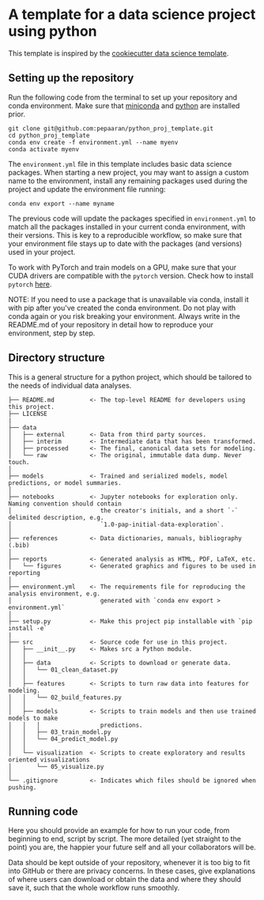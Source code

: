 # A template for a data science project using python

This template is inspired by the 
[cookiecutter data science template](https://drivendata.github.io/cookiecutter-data-science/).

## Setting up the repository

Run the following code from the terminal to set up your repository and conda environment. 
Make sure that [miniconda](https://docs.conda.io/projects/miniconda/en/latest/miniconda-install.html) 
and [python](https://wiki.python.org/moin/BeginnersGuide/Download) are installed prior. 
```
git clone git@github.com:pepaaran/python_proj_template.git
cd python_proj_template
conda env create -f environment.yml --name myenv
conda activate myenv
```
The `environment.yml` file in this template includes basic data science packages. When starting a new project,
you may want to assign a custom name to the environment, install any remaining packages used during
the project and update the environment file running:

```
conda env export --name myname
```

The previous code will update the packages specified in `environment.yml` to match all the
packages installed in your current conda environment, with their versions. This is key to a reproducible
workflow, so make sure that your environment file stays up to date with the packages (and versions)
used in your project.

To work with PyTorch and train models on a GPU, make sure that your CUDA drivers are compatible with 
the `pytorch` version. Check how to install `pytorch` [here](https://pytorch.org/).

NOTE: If you need to use a package that is unavailable via conda, install it with pip after you've created the 
conda environment. Do not play with conda again or you risk breaking your environment. Always write in the 
README.md of your repository in detail how to reproduce your environment, step by step.

## Directory structure

This is a general structure for a python project, which should be tailored to the needs of 
individual data analyses.

```
├── README.md          <- The top-level README for developers using this project.
├── LICENSE
|
├── data
│   ├── external       <- Data from third party sources.
│   ├── interim        <- Intermediate data that has been transformed.
│   ├── processed      <- The final, canonical data sets for modeling.
│   └── raw            <- The original, immutable data dump. Never touch.
│
├── models             <- Trained and serialized models, model predictions, or model summaries.
│
├── notebooks          <- Jupyter notebooks for exploration only. Naming convention should contain
│                         the creator's initials, and a short `-` delimited description, e.g.
│                         `1.0-pap-initial-data-exploration`.
│
├── references         <- Data dictionaries, manuals, bibliography (.bib)
│
├── reports            <- Generated analysis as HTML, PDF, LaTeX, etc.
│   └── figures        <- Generated graphics and figures to be used in reporting
│
├── environment.yml    <- The requirements file for reproducing the analysis environment, e.g.
│                         generated with `conda env export > environment.yml`
│
├── setup.py           <- Make this project pip installable with `pip install -e`
|
├── src                <- Source code for use in this project.
│   ├── __init__.py    <- Makes src a Python module.
│   │
│   ├── data           <- Scripts to download or generate data.
│   │   └── 01_clean_dataset.py
│   │
│   ├── features       <- Scripts to turn raw data into features for modeling.
│   │   └── 02_build_features.py
│   │
│   ├── models         <- Scripts to train models and then use trained models to make
│   │   │                 predictions.
│   │   ├── 03_train_model.py
│   │   └── 04_predict_model.py
│   │
│   └── visualization  <- Scripts to create exploratory and results oriented visualizations
│       └── 05_visualize.py
│
└── .gitignore         <- Indicates which files should be ignored when pushing.
```

## Running code

Here you should provide an example for how to run your code, from beginning to end, script
by script. The more detailed (yet straight to the point) you are, the happier your future self
and all your collaborators will be.

Data should be kept outside of your repository, whenever it is too big to fit into GitHub
or there are privacy concerns. In these cases, give explanations of where users can download
or obtain the data and where they should save it, such that the whole workflow runs smoothly.
